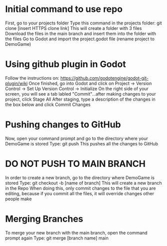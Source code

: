 # Initial command to use repo
First, go to your projects folder
Type this command in the projects folder: git clone [insert HTTPS clone link]
This will create a folder with 3 files
Download the files in the main branch and insert them into the folder with the files
Go to Godot and import the project.godot file (rename project to DemoGame)

# Using github plugin in Godot
Follow the instructions on: https://github.com/godotengine/godot-git-plugin/wiki
Once finished, go into Godot and click on Project -> Version Control -> Set Up Version Control -> Initialize
On the right side of your screen, you will see a tab labled "Commit"...after making changes to your project, click Stage All
After staging, type a description of the changes in the box below and click Commit Changes

# Pushing changes to GitHub
Now, open your command prompt and go to the directory where your DemoGame is stored
Type: git push
This pushes all the changes to GitHub

# DO NOT PUSH TO MAIN BRANCH
In order to create a new branch, go to the directory where DemoGame is stored
Type: git checkout -b [name of branch]
This will create a new branch in the Repo
When doing this, only commit changes to the file that you are editing, because if you commit all the files, it will override changes other people make

# Merging Branches
To merge your new branch with the main branch, open the command prompt again
Type: git merge [branch name] main
